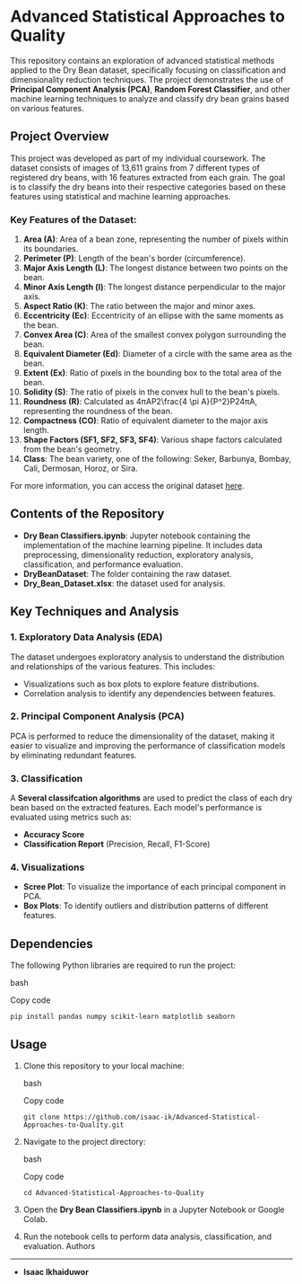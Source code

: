 Advanced Statistical Approaches to Quality
==========================================

This repository contains an exploration of advanced statistical methods applied to the Dry Bean dataset, specifically focusing on classification and dimensionality reduction techniques. The project demonstrates the use of **Principal Component Analysis (PCA)**, **Random Forest Classifier**, and other machine learning techniques to analyze and classify dry bean grains based on various features.

Project Overview
----------------

This project was developed as part of my individual coursework. The dataset consists of images of 13,611 grains from 7 different types of registered dry beans, with 16 features extracted from each grain. The goal is to classify the dry beans into their respective categories based on these features using statistical and machine learning approaches.

### Key Features of the Dataset:

1.  **Area (A)**: Area of a bean zone, representing the number of pixels within its boundaries.
2.  **Perimeter (P)**: Length of the bean's border (circumference).
3.  **Major Axis Length (L)**: The longest distance between two points on the bean.
4.  **Minor Axis Length (l)**: The longest distance perpendicular to the major axis.
5.  **Aspect Ratio (K)**: The ratio between the major and minor axes.
6.  **Eccentricity (Ec)**: Eccentricity of an ellipse with the same moments as the bean.
7.  **Convex Area (C)**: Area of the smallest convex polygon surrounding the bean.
8.  **Equivalent Diameter (Ed)**: Diameter of a circle with the same area as the bean.
9.  **Extent (Ex)**: Ratio of pixels in the bounding box to the total area of the bean.
10. **Solidity (S)**: The ratio of pixels in the convex hull to the bean's pixels.
11. **Roundness (R)**: Calculated as 4πAP2\frac{4 \pi A}{P^2}P24πA​, representing the roundness of the bean.
12. **Compactness (CO)**: Ratio of equivalent diameter to the major axis length.
13. **Shape Factors (SF1, SF2, SF3, SF4)**: Various shape factors calculated from the bean's geometry.
14. **Class**: The bean variety, one of the following: Seker, Barbunya, Bombay, Cali, Dermosan, Horoz, or Sira.

For more information, you can access the original dataset [here](https://archive.ics.uci.edu/dataset/602/dry+bean+dataset).

Contents of the Repository
--------------------------

-   **Dry Bean Classifiers.ipynb**: Jupyter notebook containing the implementation of the machine learning pipeline. It includes data preprocessing, dimensionality reduction, exploratory analysis, classification, and performance evaluation.
-   **DryBeanDataset**: The folder containing the raw dataset.
-   **Dry_Bean_Dataset.xlsx**: the dataset used for analysis.

Key Techniques and Analysis
---------------------------

### 1\. Exploratory Data Analysis (EDA)

The dataset undergoes exploratory analysis to understand the distribution and relationships of the various features. This includes:

-   Visualizations such as box plots to explore feature distributions.
-   Correlation analysis to identify any dependencies between features.

### 2\. Principal Component Analysis (PCA)

PCA is performed to reduce the dimensionality of the dataset, making it easier to visualize and improving the performance of classification models by eliminating redundant features.

### 3\. Classification

A **Several classifcation algorithms** are used to predict the class of each dry bean based on the extracted features. Each model's performance is evaluated using metrics such as:

-   **Accuracy Score**
-   **Classification Report** (Precision, Recall, F1-Score)

### 4\. Visualizations

-   **Scree Plot**: To visualize the importance of each principal component in PCA.
-   **Box Plots**: To identify outliers and distribution patterns of different features.

Dependencies
------------

The following Python libraries are required to run the project:

bash

Copy code

`pip install pandas numpy scikit-learn matplotlib seaborn`

Usage
-----

1.  Clone this repository to your local machine:

    bash

    Copy code

    `git clone https://github.com/isaac-ik/Advanced-Statistical-Approaches-to-Quality.git`

2.  Navigate to the project directory:

    bash

    Copy code

    `cd Advanced-Statistical-Approaches-to-Quality`

3.  Open the **Dry Bean Classifiers.ipynb** in a Jupyter Notebook or Google Colab.
4.  Run the notebook cells to perform data analysis, classification, and evaluation.
Authors
-------

-   **Isaac Ikhaiduwor**

